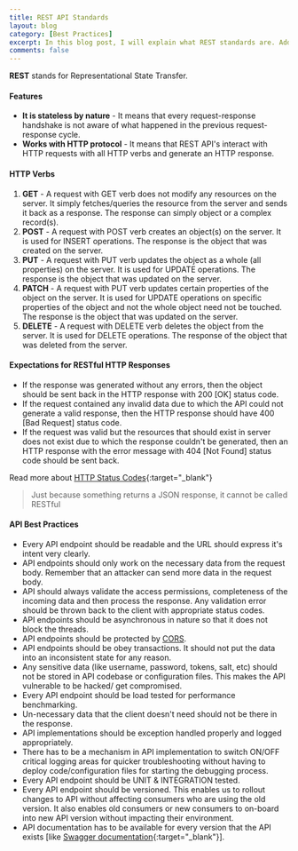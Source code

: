 ```yaml
---
title: REST API Standards
layout: blog
category: [Best Practices]
excerpt: In this blog post, I will explain what REST standards are. Additionally, we will list out what API's need to have for it to be RESTful.
comments: false
---
```


**REST** stands for Representational State Transfer.

#### Features

- **It is stateless by nature** - It means that every request-response handshake is not aware of what happened in the previous request-response cycle.
- **Works with HTTP protocol** - It means that REST API's interact with HTTP requests with all HTTP verbs and generate an HTTP response.

#### HTTP Verbs

1. **GET** - A request with GET verb does not modify any resources on the server. It simply fetches/queries the resource from the server and sends it back as a response. The response can simply object or a complex record(s).
2. **POST** - A request with POST verb creates an object(s) on the server. It is used for INSERT operations. The response is the object that was created on the server.
3. **PUT** - A request with PUT verb updates the object as a whole (all properties) on the server. It is used for UPDATE operations. The response is the object that was updated on the server.
4. **PATCH** - A request with PUT verb updates certain properties of the object on the server. It is used for UPDATE operations on specific properties of the object and not the whole object need not be touched. The response is the object that was updated on the server.
5. **DELETE** - A request with DELETE verb deletes the object from the server. It is used for DELETE operations. The response of the object that was deleted from the server.

#### Expectations for RESTful HTTP Responses

- If the response was generated without any errors, then the object should be sent back in the HTTP response with 200 [OK] status code.
- If the request contained any invalid data due to which the API could not generate a valid response, then the HTTP response should have 400 [Bad Request] status code.
- If the request was valid but the resources that should exist in server does not exist due to which the response couldn't be generated, then an HTTP response with the error message with 404 [Not Found] status code should be sent back.

Read more about [HTTP Status Codes](https://www.restapitutorial.com/httpstatuscodes.html){:target="\_blank"}

> Just because something returns a JSON response, it cannot be called RESTful

#### API Best Practices

- Every API endpoint should be readable and the URL should express it's intent very clearly.
- API endpoints should only work on the necessary data from the request body. Remember that an attacker can send more data in the request body.
- API should always validate the access permissions, completeness of the incoming data and then process the response. Any validation error should be thrown back to the client with appropriate status codes.
- API endpoints should be asynchronous in nature so that it does not block the threads.
- API endpoints should be protected by [CORS](https://en.wikipedia.org/wiki/Cross-origin_resource_sharing).
- API endpoints should be obey transactions. It should not put the data into an inconsistent state for any reason.
- Any sensitive data (like username, password, tokens, salt, etc) should not be stored in API codebase or configuration files. This makes the API vulnerable to be hacked/ get compromised.
- Every API endpoint should be load tested for performance benchmarking.
- Un-necessary data that the client doesn't need should not be there in the response.
- API implementations should be exception handled properly and logged appropriately.
- There has to be a mechanism in API implementation to switch ON/OFF critical logging areas for quicker troubleshooting without having to deploy code/configuration files for starting the debugging process.
- Every API endpoint should be UNIT & INTEGRATION tested.
- Every API endpoint should be versioned. This enables us to rollout changes to API without affecting consumers who are using the old version. It also enables old consumers or new consumers to on-board into new API version without impacting their environment.
- API documentation has to be available for every version that the API exists [like [Swagger documentation]({{site.baseurl}}/asp-net-core-2-2-web-api-with-swagger/){:target="\_blank"}].
